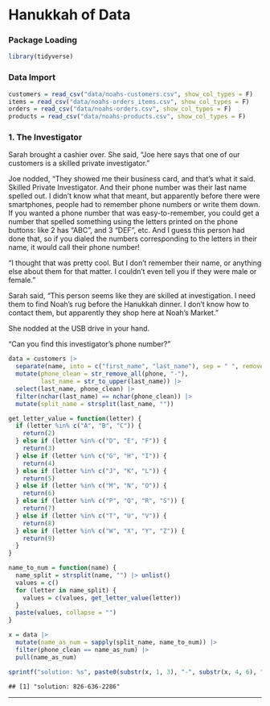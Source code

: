 Hanukkah of Data
================

### Package Loading

``` r
library(tidyverse)
```

### Data Import

``` r
customers = read_csv("data/noahs-customers.csv", show_col_types = F)
items = read_csv("data/noahs-orders_items.csv", show_col_types = F)
orders = read_csv("data/noahs-orders.csv", show_col_types = F)
products = read_csv("data/noahs-products.csv", show_col_types = F)
```

### 1. The Investigator

Sarah brought a cashier over. She said, “Joe here says that one of our
customers is a skilled private investigator.”

Joe nodded, “They showed me their business card, and that’s what it
said. Skilled Private Investigator. And their phone number was their
last name spelled out. I didn’t know what that meant, but apparently
before there were smartphones, people had to remember phone numbers or
write them down. If you wanted a phone number that was easy-to-remember,
you could get a number that spelled something using the letters printed
on the phone buttons: like 2 has “ABC”, and 3 “DEF”, etc. And I guess
this person had done that, so if you dialed the numbers corresponding to
the letters in their name, it would call their phone number!

“I thought that was pretty cool. But I don’t remember their name, or
anything else about them for that matter. I couldn’t even tell you if
they were male or female.”

Sarah said, “This person seems like they are skilled at investigation. I
need them to find Noah’s rug before the Hanukkah dinner. I don’t know
how to contact them, but apparently they shop here at Noah’s Market.”

She nodded at the USB drive in your hand.

“Can you find this investigator’s phone number?”

``` r
data = customers |>
  separate(name, into = c("first_name", "last_name"), sep = " ", remove = F) |>
  mutate(phone_clean = str_remove_all(phone, "-"),
         last_name = str_to_upper(last_name)) |>
  select(last_name, phone_clean) |>
  filter(nchar(last_name) == nchar(phone_clean)) |>
  mutate(split_name = strsplit(last_name, ""))

get_letter_value = function(letter) {
  if (letter %in% c("A", "B", "C")) {
    return(2)
  } else if (letter %in% c("D", "E", "F")) {
    return(3)
  } else if (letter %in% c("G", "H", "I")) {
    return(4)
  } else if (letter %in% c("J", "K", "L")) {
    return(5)
  } else if (letter %in% c("M", "N", "O")) {
    return(6)
  } else if (letter %in% c("P", "Q", "R", "S")) {
    return(7)
  } else if (letter %in% c("T", "U", "V")) {
    return(8)
  } else if (letter %in% c("W", "X", "Y", "Z")) {
    return(9)
  }
}

name_to_num = function(name) {
  name_split = strsplit(name, "") |> unlist()
  values = c()
  for (letter in name_split) {
    values = c(values, get_letter_value(letter))
  }
  paste(values, collapse = "")
}

x = data |>
  mutate(name_as_num = sapply(split_name, name_to_num)) |>
  filter(phone_clean == name_as_num) |>
  pull(name_as_num)

sprintf("solution: %s", paste0(substr(x, 1, 3), "-", substr(x, 4, 6), "-", substr(x, 7, 10)))
```

    ## [1] "solution: 826-636-2286"

------------------------------------------------------------------------
